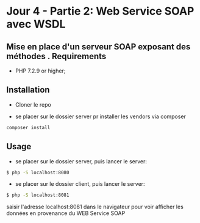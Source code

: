 
Jour 4 - Partie 2: Web Service SOAP avec WSDL
====================================

Mise en place d'un serveur SOAP exposant des méthodes .
Requirements
------------

  * PHP 7.2.9 or higher;

Installation
------------
- Cloner le repo

- se placer sur le dossier server pr installer les vendors via composer
```bash
composer install
```





Usage
-----
- se placer sur le dossier server, puis lancer le server:

```bash
$ php -S localhost:8080
```

- se placer sur le dossier client, puis lancer le server:

```bash
$ php -S localhost:8081
```
saisir l'adresse  localhost:8081 dans le navigateur pour voir afficher les données en provenance du WEB Service SOAP
